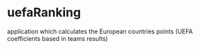 # uefaRanking
application which calculates the European countries points (UEFA coefficients based in teams results)
